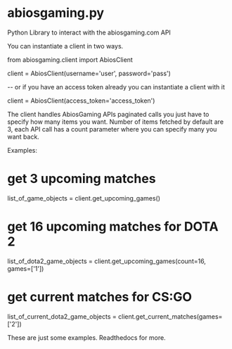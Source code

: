 # abiosgaming.py
Python Library to interact with the abiosgaming.com API

You can instantiate a client in two ways.

from abiosgaming.client import AbiosClient

client = AbiosClient(username='user', password='pass')

-- or if you have an access token already you can instantiate a client with it

client = AbiosClient(access_token='access_token')

The client handles AbiosGaming APIs paginated calls you just have to specify how many items you want.
Number of items fetched by default are 3, each API call has a count parameter where you can specify many you want back.

Examples:

# get 3 upcoming matches
list_of_game_objects = client.get_upcoming_games()

# get 16 upcoming matches for DOTA 2
list_of_dota2_game_objects = client.get_upcoming_games(count=16, games=['1'])

# get current matches for CS:GO
list_of_current_dota2_game_objects = client.get_current_matches(games=['2'])

These are just some examples.
Readthedocs for more.
